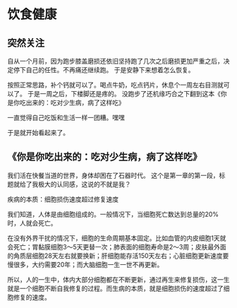 # 饮食健康
## 突然关注
自从一个月前，因为跑步膝盖磨损还依旧坚持跑了几次之后磨损更加严重之后，决定停下自己的任性。不再痛还继续跑。
于是安静下来想着怎么恢复。

按照正常思路，补个钙就可以了。喝点牛奶，吃点钙片，休息个一周左右目测就可以了。
于是一周之后，下楼脚还是疼的。
没跑步了还机缘巧合之下翻到这本《你是你吃出来的：吃对少生病，病了这样吃》

一直觉得自己吃饭和生活一样一团糟。嘿嘿

于是就开始看起来了。

## 《你是你吃出来的：吃对少生病，病了这样吃》
我们活在快餐当道的世界，身体却困在了石器时代。
这个是第一章的第一段，标题就给了我极大的认同感，这说的不就是我？

疾病的本质：细胞损伤速度超过修复速度

我们知道，人体是由细胞组成的。一般情况下，当细胞死亡数达到总量的20%时，人就会死亡。

在没有外界干扰的情况下，细胞的生命周期基本固定。比如血管的内皮细胞1天就会死亡；胃黏膜细胞3～5天更替一次；肺表面的细胞寿命是2～3周；皮肤最外面的角质层细胞28天左右就要换新；肝细胞能存活150天左右；心脏细胞更新速度要慢很多，大约需要20年；而大脑细胞一生一世不再更新。

所以，人的一生中，体内大部分细胞都在不断更新，通过再生来修复损伤，这一生就是一个细胞不断自我修复的过程。而生病的本质，就是细胞损伤的速度超过了细胞修复的速度。
